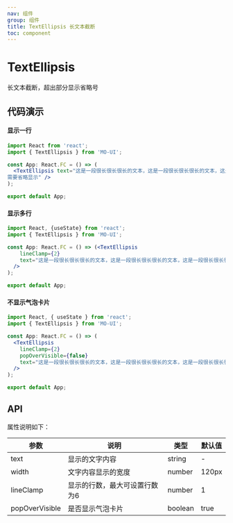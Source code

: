 ```yaml
---
nav: 组件
group: 组件
title: TextEllipsis 长文本截断
toc: component
---
```


# TextEllipsis

长文本截断，超出部分显示省略号

## 代码演示

#### 显示一行

```jsx
import React from 'react';
import { TextEllipsis } from 'MO-UI';

const App: React.FC = () => (
  <TextEllipsis text="这是一段很长很长很长的文本，这是一段很长很长很长的文本，这是一段很长很长很长的文本，这是一段很长很长很长的文本，这是一段很长很长很长的文本，这是一段很长很长很长的文本，这是一段很长很长很长的文本，这是一段很长很长很长的文本，
需要省略显示" />
);

export default App;
```

#### 显示多行

```jsx
import React, {useState} from 'react';
import { TextEllipsis } from 'MO-UI';

const App: React.FC = () => (<TextEllipsis
    lineClamp={2}
    text="这是一段很长很长很长的文本，这是一段很长很长很长的文本，这是一段很长很长很长的文本，这是一段很长很长很长的文本，这是一段很长很长很长的文本，这是一段很长很长很长的文本，这是一段很长很长很长的文本，这是一段很长很长很长的文本，需要省略显示"
  />
);

export default App;
```

#### 不显示气泡卡片

```jsx
import React, { useState } from 'react';
import { TextEllipsis } from 'MO-UI';

const App: React.FC = () => (
  <TextEllipsis
    lineClamp={2}
    popOverVisible={false}
    text="这是一段很长很长很长的文本，这是一段很长很长很长的文本，这是一段很长很长很长的文本，这是一段很长很长很长的文本，这是一段很长很长很长的文本，这是一段很长很长很长的文本，这是一段很长很长很长的文本，这是一段很长很长很长的文本，需要省略显示"
  />
);

export default App;
```


## API

属性说明如下：

| 参数       | 说明                 | 类型                                                              | 默认值 |
| ---------- | -------------------- | ----------------------------------------------------------------- | ------ |
| text | 显示的文字内容    | string    | -      |
| width | 文字内容显示的宽度 | number | 120px |
| lineClamp | 显示的行数，最大可设置行数为6 | number | 1 |
| popOverVisible |是否显示气泡卡片 | boolean | true |


